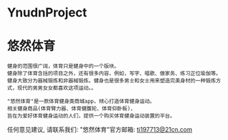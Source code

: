 # YnudnProject
# 悠然体育

    健身的范围很广阔，体育只是健身中的一个版块。
    健身除了体育含括的项目之外，还有很多内容，例如，写字、唱歌、做家务、练习正位瑜伽等。
    健身大致分为器械锻炼和非器械锻炼。健身也是很多男士和女士用来塑造完美身材的一种锻炼方式，现代的男男女女都喜欢这项运动。。

    "悠然体育"是一款体育健身类商城app，倾心打造体育健身运动。
    相关健身商品(体育臂力器、体育健腹轮、体育仰卧板)，
    旨在为爱好体育健身运动的人们，提供一个购买体育健身运动装置的平台。
      
  任何意见建议, 请联系我们: 
  "悠然体育"官方邮箱: ti197713@21cn.com
